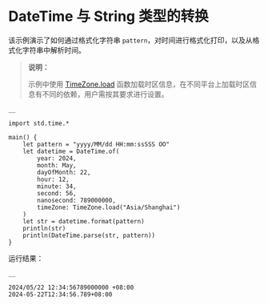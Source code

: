 
# DateTime 与 String 类型的转换

该示例演示了如何通过格式化字符串 `pattern`，对时间进行格式化打印，以及从格式化字符串中解析时间。

> **说明：**
> 
> 示例中使用 [TimeZone.load](https://docs.cangjie-lang.cn/docs/1.0.1/libs/std/time/time_package_api/time_package_classes.html#static-func-loadstring) 函数加载时区信息，在不同平台上加载时区信息有不同的依赖，用户需按其要求进行设置。
    
    __
    
    import std.time.*
    
    main() {
        let pattern = "yyyy/MM/dd HH:mm:ssSSS OO"
        let datetime = DateTime.of(
            year: 2024,
            month: May,
            dayOfMonth: 22,
            hour: 12,
            minute: 34,
            second: 56,
            nanosecond: 789000000,
            timeZone: TimeZone.load("Asia/Shanghai")
        )
        let str = datetime.format(pattern)
        println(str)
        println(DateTime.parse(str, pattern))
    }
    
运行结果：
    
    __
    
    2024/05/22 12:34:56789000000 +08:00
    2024-05-22T12:34:56.789+08:00